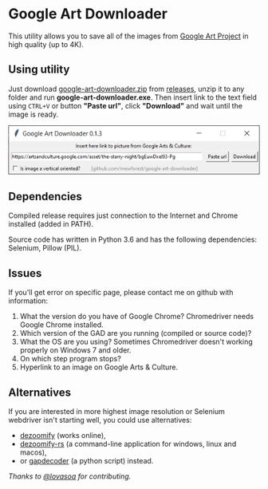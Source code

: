 # Google Art Downloader 

This utility allows you to save all of the images from [Google Art Project](https://artsandculture.google.com) in high quality (up to 4K). 

## Using utility
Just download [google-art-downloader.zip](https://github.com/mewforest/google-art-downloader/releases/download/v0.1.2-beta/google-art-downloader-0-1-2.zip) 
from [releases](https://github.com/mewforest/google-art-downloader/releases), unzip it to any folder and run **google-art-downloader.exe**. Then insert link 
to the text field using `CTRL+V` or button **"Paste url"**, click **"Download"** and wait until the image is ready.

![Screenshot of the interface](scr.png)

## Dependencies

Compiled release requires just connection to the Internet and Chrome installed (added in PATH).

Source code has written in Python 3.6 and has the following dependencies: Selenium, Pillow (PIL).

## Issues

If you'll get error on specific page, please contact me on github with information:
1. What the version do you have of Google Chrome? Chromedriver needs Google Chrome installed.
2. Which version of the GAD are you running (compiled or source code)?
3. What the OS are you using? Sometimes Chromedriver doesn't working properly on Windows 7 and older.
4. On which step program stops?
5. Hyperlink to an image on Google Arts & Culture.

## Alternatives
If you are interested in more highest image resolution or Selenium webdriver isn't starting well, you could use alternatives:
- [dezoomify](https://ophir.alwaysdata.net/dezoomify/dezoomify.html) (works online),
- [dezoomify-rs](https://github.com/lovasoa/dezoomify-rs) (a command-line application for windows, linux and macos),
- or [gapdecoder](https://github.com/gap-decoder/gapdecoder) (a python script) instead.

*Thanks to [@lovasoa](https://github.com/lovasoa) for contributing.*